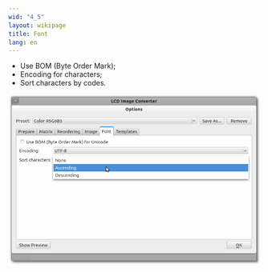```yaml
---
wid: "4_5"
layout: wikipage
title: Font
lang: en
---
```

  *  Use BOM (Byte Order Mark);
  *  Encoding for characters;
  *  Sort characters by codes.

![Font dialog](font-1.png "Font dialog")
